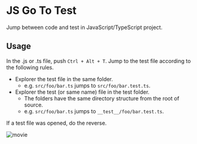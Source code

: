 # JS Go To Test

Jump between code and test in JavaScript/TypeScript project.

## Usage 

In the .js or .ts file, push `Ctrl + Alt + T`.
Jump to the test file according to the following rules.

- Explorer the test file in the same folder.
  - e.g. `src/foo/bar.ts` jumps to `src/foo/bar.test.ts`.
- Explorer the test (or same name) file in the test folder.
  - The folders have the same directory structure from the root of source.
  - e.g. `src/foo/bar.ts` jumps to `__test__/foo/bar.test.ts`.

If a test file was opened, do the reverse.

![movie](https://user-images.githubusercontent.com/13149507/147128991-48006ad3-75e5-4f3d-88a7-217bd7e9a17b.gif)
